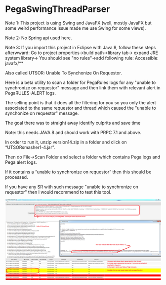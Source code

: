 # PegaSwingThreadParser

Note 1: This project is using Swing and JavaFX (well, mostly JavaFX but some weird performance issue made me use Swing for some views).

Note 2: No Spring api used here.

Note 3: If you import this project in Eclipse with Java 8, follow these steps afterwward:
Go to project properties->build path->library tab-> expand JRE system library-> You should see "no rules"->add following rule:
Accessible: javafx/**


Also called UTSOR: Unable To Synchonize On Requestor.

 

Here is a beta utility  to scan a folder for PegaRules logs for any "unable to synchronize on requestor" message and then link them with relevant alert in PegaRULES-ALERT logs.


The selling point is that it does all the filtering for you so you only the alert associated to the same requestor and thread which caused the "unable to synchonize on requestor" message.

The goal there was to straight away identify culprits and save time

Note: this needs JAVA 8 and should work with PRPC 7.1 and above.


In order to run it, unzip version14.zip in a folder and click on “UTSORsmasher1-4.jar”.

Then do File->Scan Folder and select a folder which contains Pega logs and Pega alert logs.

If it contains a “unable to synchronize on requestor” then this should be processed.

 

If you have any SR with such message "unable to synchronize on requestor"  then I would recommend to test this tool.

![alt text](https://github.com/merlix1/PegaSwingThreadParser/blob/master/UtsorScreen.png)
